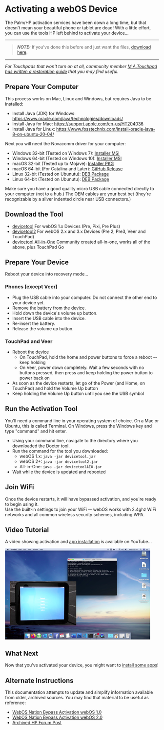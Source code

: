 # Activating a webOS Device

The Palm/HP activation services have been down a long time, but that doesn't mean your beautiful phone or tablet are dead! With a little effort, you can use the tools HP left behind to activate your device...

---
> **_NOTE:_** If you've done this before and just want the files, <a href="http://www.webosarchive.org/activation" target="_blank">download here</a>.

---

*For Touchpads that won't turn on at all, community member [M.A.Touchpad has written a restoration guide](tprestore.md) that you may find useful.*

## Prepare Your Computer

This process works on Mac, Linux and Windows, but requires Java to be installed:

* Install Java (JDK) for Windows: <a href="https://www.oracle.com/java/technologies/downloads/" target="_blank">https://www.oracle.com/java/technologies/downloads/</a>
* Install Java for Mac: <a href="https://support.apple.com/en-us/HT204036" target="_blank">https://support.apple.com/en-us/HT204036</a>
* Install Java for Linux: <a href="https://www.fosstechnix.com/install-oracle-java-8-on-ubuntu-20-04/" target="_blank">https://www.fosstechnix.com/install-oracle-java-8-on-ubuntu-20-04/</a>

Next you will need the Novacomm driver for your computer:

* Windows 32-bit (Tested on Windows 7): [Installer MSI](http://www.webosarchive.org/activation/drivers/novacom-win-32/)
* Windows 64-bit (Tested on Windows 10): [Installer MSI](http://www.webosarchive.org/activation/drivers/novacom-win-64/)
* macOS 32-bit (Tested up to Mojave): [Installer PKG](http://www.webosarchive.org/activation/drivers/novacom-mac/)
* macOS 64-bit (For Catalina and Later): <a href="https://github.com/incidentist/novacomd/releases/tag/macos64" target="_blank">GitHub Release</a>
* Linux 32-bit (Tested on Ubunutu): [DEB Package](http://www.webosarchive.org/activation/drivers/novacom-linux-32/)
* Linux 64-bit (Tested on Ubunutu): [DEB Package](http://www.webosarchive.org/activation/drivers/novacom-linux-64/)

Make sure you have a good quality micro USB cable connected directly to your computer (not to a hub.) The OEM cables are your best bet (they're recognizable by a silver indented circle near USB connectors.)

## Download the Tool

* [devicetool](http://www.webosarchive.org/activation/devicetool/devicetool.jar) For webOS 1.x Devices (Pre, Pixi, Pre Plus)
* [devicetool2](http://www.webosarchive.org/activation/devicetool/devicetool2.jar) For webOS 2.x and 3.x Devices (Pre 2, Pre3, Veer and TouchPad)
* [devicetool All-in-One](http://www.webosarchive.org/activation/devicetool/devicetoolAIO.jar) Community created all-in-one, works all of the above, plus TouchPad Go

## Prepare Your Device

Reboot your device into recovery mode...

### Phones (except Veer)

* Plug the USB cable into your computer. Do not connect the other end to your device yet.
* Remove the battery from the device.
* Hold down the device's volume up button.
* Insert the USB cable into the device.
* Re-insert the battery.
* Release the volume up button.

### TouchPad and Veer

* Reboot the device
    + On TouchPad, hold the home and power buttons to force a reboot -- keep holding
    + On Veer, power down completely. Wait a few seconds with no buttons pressed, then press and keep holding the power button to power back on
* As soon as the device restarts, let go of the Power (and Home, on TouchPad) and hold the Volume Up button
* Keep holding the Volume Up button until you see the USB symbol

## Run the Activation Tool

You'll need a command line in your operating system of choice. On a Mac or Ubuntu, this is called Terminal. On Windows, press the Windows key and type "command" and hit enter.

* Using your command line, navigate to the directory where you downloaded the Doctor tool.
* Run the command for the tool you downloaded: 
    + webOS 1.x: `java -jar devicetool.jar`
    + webOS 2+: `java -jar devicetool2.jar`
    + All-in-One: `java -jar devicetoolAIO.jar`
* Wait while the device is updated and rebooted

## Join WiFi

Once the device restarts, it will have bypassed activation, and you're ready to begin using it.<br>
Use the built-in settings to join your WiFi -- webOS works with 2.4ghz WiFi networks and all common wireless security schemes, including WPA.

## Video Tutorial

A video showing activation and [app installation](appstores.md) is available on YouTube...

<a href="https://www.youtube.com/watch?v=-ieDXW8yA5c" target="_blank">![Video Tutorial](images/videotutorial.png)</a>

## What Next

Now that you've activated your device, you might want to [install some apps](appstores.md)!

## Alternate Instructions

This documentation attempts to update and simplify information available from older, archived sources. You may find that material to be useful as reference:

* <a href="https://www.webosnation.com/bypass-activation-webos-1-x" target="_blank">WebOS Nation Bypass Activation webOS 1.0</a>
* <a href="https://www.webosnation.com/bypass-activation-webos-2-x" target="_blank">WebOS Nation Bypass Activation webOS 2.0</a>
* <a href="https://h30434.www3.hp.com/t5/Tablets-and-Mobile-Devices-Archive-Read-Only/How-to-use-the-webOS-Doctor-on-the-TouchPad/td-p/2186473" target="_blank">Archived HP Forum Post</a>